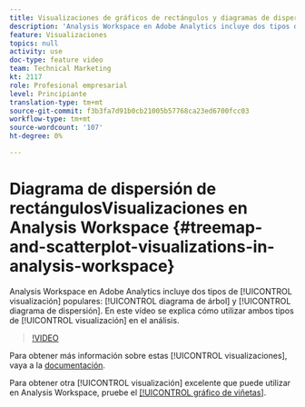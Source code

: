 ```yaml
---
title: Visualizaciones de gráficos de rectángulos y diagramas de dispersión en Analysis Workspace
description: 'Analysis Workspace en Adobe Analytics incluye dos tipos de visualización populares: diagrama de árbol y diagrama de puntos. En este vídeo se explica cómo utilizar ambos tipos de visualización en el análisis.'
feature: Visualizaciones
topics: null
activity: use
doc-type: feature video
team: Technical Marketing
kt: 2117
role: Profesional empresarial
level: Principiante
translation-type: tm+mt
source-git-commit: f3b3fa7d91b0cb21005b57768ca23ed6700fcc03
workflow-type: tm+mt
source-wordcount: '107'
ht-degree: 0%

---
```



#  Diagrama de    dispersión de rectángulosVisualizaciones en Analysis Workspace  {#treemap-and-scatterplot-visualizations-in-analysis-workspace}

Analysis Workspace en Adobe Analytics incluye dos tipos de [!UICONTROL visualización] populares: [!UICONTROL diagrama de árbol] y [!UICONTROL diagrama de dispersión]. En este vídeo se explica cómo utilizar ambos tipos de [!UICONTROL visualización] en el análisis.

>[!VIDEO](https://video.tv.adobe.com/v/23988/?quality=12)

Para obtener más información sobre estas [!UICONTROL visualizaciones], vaya a la [documentación](https://marketing.adobe.com/resources/help/en_US/analytics/analysis-workspace/treemap.html).

Para obtener otra [!UICONTROL visualización] excelente que puede utilizar en Analysis Workspace, pruebe el [[!UICONTROL gráfico de viñetas]](https://helpx.adobe.com/analytics/kt/using/bullet-graph-viz-analysis-workspace-feature-video-use.html).
